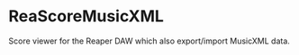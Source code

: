 ReaScoreMusicXML
================

Score viewer for the Reaper DAW which also export/import MusicXML data.
